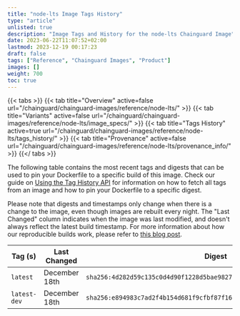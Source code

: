 ```yaml
---
title: "node-lts Image Tags History"
type: "article"
unlisted: true
description: "Image Tags and History for the node-lts Chainguard Image"
date: 2023-06-22T11:07:52+02:00
lastmod: 2023-12-19 00:17:23
draft: false
tags: ["Reference", "Chainguard Images", "Product"]
images: []
weight: 700
toc: true
---
```


{{< tabs >}}
{{< tab title="Overview" active=false url="/chainguard/chainguard-images/reference/node-lts/" >}}
{{< tab title="Variants" active=false url="/chainguard/chainguard-images/reference/node-lts/image_specs/" >}}
{{< tab title="Tags History" active=true url="/chainguard/chainguard-images/reference/node-lts/tags_history/" >}}
{{< tab title="Provenance" active=false url="/chainguard/chainguard-images/reference/node-lts/provenance_info/" >}}
{{</ tabs >}}

The following table contains the most recent tags and digests that can be used to pin your Dockerfile to a specific build of this image. Check our guide on [Using the Tag History API](/chainguard/chainguard-images/using-the-tag-history-api/) for information on how to fetch all tags from an image and how to pin your Dockerfile to a specific digest.

Please note that digests and timestamps only change when there is a change to the image, even though images are rebuilt every night. The "Last Changed" column indicates when the image was last modified, and doesn't always reflect the latest build timestamp. For more information about how our reproducible builds work, please refer to [this blog post](https://www.chainguard.dev/unchained/reproducing-chainguards-reproducible-image-builds).

| Tag (s)       | Last Changed  | Digest                                                                    |
|---------------|---------------|---------------------------------------------------------------------------|
|  `latest`     | December 18th | `sha256:4d282d59c135c0d4d90f1228d5bae9827da8aed37153bba3fee98f9f42d103fc` |
|  `latest-dev` | December 18th | `sha256:e894983c7ad2f4b154d681f9cfbf87f16e8d98e462a6d99ed1221bb52369331e` |

